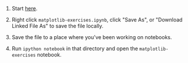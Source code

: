 1. Start [here](https://github.com/uwescience/python-seminar-2015/tree/master/matplotlib).

2. Right click `matplotlib-exercises.ipynb`, click "Save As", or "Download Linked File As" to save the file locally.

3. Save the file to a place where you've been working on notebooks.

4. Run `ipython notebook` in that directory and open the `matplotlib-exercises` notebook.